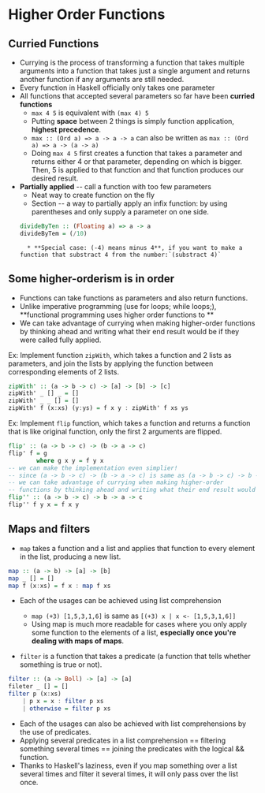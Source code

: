 # Higher Order Functions

## Curried Functions
* Currying is the process of transforming a function that takes multiple arguments into a function that takes just a single argument and returns another function if any arguments are still needed.
* Every function in Haskell officially only takes one parameter
* All functions that accepted several parameters so far have been **curried functions**
    * `max 4 5` is equivalent with `(max 4) 5`
    * Putting **space** between 2 things is simply function application, **highest precedence**.
    * `max :: (Ord a) => a -> a -> a` can also be written as `max :: (Ord a) => a -> (a -> a)`
    * Doing `max 4 5` first creates a function that takes a parameter and returns either 4 or that parameter, depending on which is bigger. Then, 5 is applied to that function and that function produces our desired result.
* **Partially applied** -- call a function with too few parameters
    * Neat way to create function on the fly
    * Section -- a way to partially apply an infix function: by using parentheses and only supply a parameter on one side.
    ```Haskell
    divideByTen :: (Floating a) => a -> a
    divideByTem = (/10)
    ```
        * **Special case: (-4) means minus 4**, if you want to make a function that substract 4 from the number:`(substract 4)`

## Some higher-orderism is in order

* Functions can take functions as parameters and also return functions.
* Unlike imperative programming (use for loops; while loops;), **functional programming uses higher order functions to **
* We can take advantage of currying when making higher-order functions by thinking ahead and writing what their end result would be if they were called fully applied.

Ex: Implement function `zipWith`, which takes a function and 2 lists as parameters, and join the lists by applying the function between corresponding elements of 2 lists.
```Haskell
zipWith' :: (a -> b -> c) -> [a] -> [b] -> [c]
zipWith' _ [] _ = []
zipWith' _ _ [] = []
zipWith' f (x:xs) (y:ys) = f x y : zipWith' f xs ys
```

Ex: Implement `flip` function, which takes a function and returns a function that is like original function, only the first 2 arguments are flipped.
```Haskell
flip' :: (a -> b -> c) -> (b -> a -> c)
flip' f = g 
        where g x y = f y x
-- we can make the implementation even simplier!
-- since (a -> b -> c) -> (b -> a -> c) is same as (a -> b -> c) -> b -> a -> c
-- we can take advantage of currying when making higher-order 
-- functions by thinking ahead and writing what their end result would be if they were called fully applied.
flip'' :: (a -> b -> c) -> b -> a -> c
flip'' f y x = f x y
```

## Maps and filters
* `map` takes a function and a list and applies that function to every element in the list, producing a new list.
```Haskell
map :: (a -> b) -> [a] -> [b]
map _ [] = []
map f (x:xs) = f x : map f xs
```
* Each of the usages can be achieved using list comprehension
    * `map (+3) [1,5,3,1,6]` is same as `[(+3) x | x <- [1,5,3,1,6]]`
    * Using map is much more readable for cases where you only apply some function to the elements of a list, **especially once you're dealing with maps of maps**.

* `filter` is a function that takes a predicate (a function that tells whether something is true or not).
```Haskell
filter :: (a -> Boll) -> [a] -> [a]
fileter _ [] = []
filter p (x:xs)
    | p x = x : filter p xs
    | otherwise = filter p xs
```
* Each of the usages can also be achieved with list comprehensions by the use of predicates.
* Applying several predicates in a list comprehension == filtering something several times == joining the predicates with the logical && function.
* Thanks to Haskell's laziness, even if you map something over a list several times and filter it several times, it will only pass over the list once.